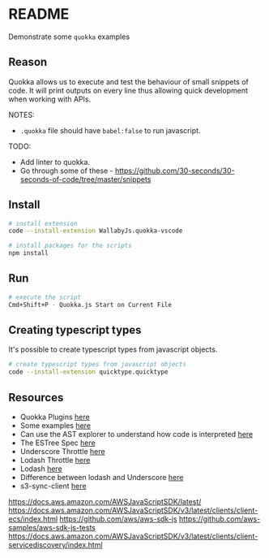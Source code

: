 # README

Demonstrate some `quokka` examples

## Reason

Quokka allows us to execute and test the behaviour of small snippets of code. It will print outputs on every line thus allowing quick development when working with APIs.  

NOTES:  

* `.quokka` file should have `babel:false` to run javascript.

TODO:

* Add linter to quokka.  
* Go through some of these - https://github.com/30-seconds/30-seconds-of-code/tree/master/snippets

## Install

```sh
# install extension
code --install-extension WallabyJs.quokka-vscode
```

```sh
# install packages for the scripts
npm install
```

## Run

```sh
# execute the script
Cmd+Shift+P - Quokka.js Start on Current File
```

## Creating typescript types

It's possible to create typescript types from javascript objects.

```sh
# create typescript types from javascript objects
code --install-extension quicktype.quicktype
```

## Resources

* Quokka Plugins [here](https://quokkajs.com/docs/configuration.html#plugins)
* Some examples [here](https://github.com/wallabyjs/interactive-examples/tree/master/JavaScript)
* Can use the AST explorer to understand how code is interpreted [here](https://astexplorer.net/)  
* The ESTree Spec [here](https://github.com/estree/estree)
* Underscore Throttle [here](https://underscorejs.org/#throttle)
* Lodash Throttle [here](https://lodash.com/docs/4.17.15#throttle)
* Lodash [here](https://lodash.com/)
* Difference between lodash and Underscore [here](https://www.geeksforgeeks.org/difference-between-lodash-and-underscore/)
* s3-sync-client [here](https://www.npmjs.com/package/s3-sync-client)  


https://docs.aws.amazon.com/AWSJavaScriptSDK/latest/
https://docs.aws.amazon.com/AWSJavaScriptSDK/v3/latest/clients/client-ecs/index.html
https://github.com/aws/aws-sdk-js
https://github.com/aws-samples/aws-sdk-js-tests
https://docs.aws.amazon.com/AWSJavaScriptSDK/v3/latest/clients/client-servicediscovery/index.html